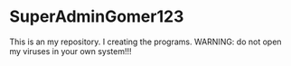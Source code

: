 # SuperAdminGomer123
This is an my repository. I creating the programs. WARNING: do not open my viruses in your own system!!!
